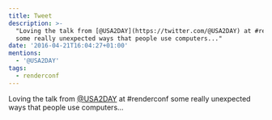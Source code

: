 ```yaml
---
title: Tweet
description: >-
  "Loving the talk from [@USA2DAY](https://twitter.com/@USA2DAY) at #renderconf
  some really unexpected ways that people use computers..."
date: '2016-04-21T16:04:27+01:00'
mentions:
  - '@USA2DAY'
tags:
  - renderconf
---
```

Loving the talk from [@USA2DAY](https://twitter.com/@USA2DAY) at #renderconf some really unexpected ways that people use computers...

